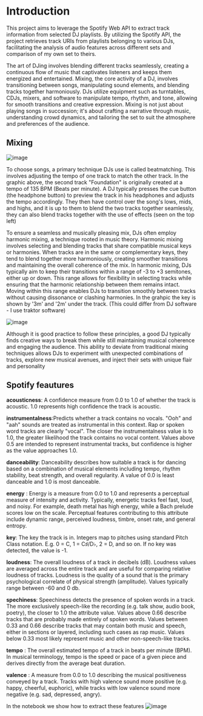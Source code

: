# Introduction 
This project aims to leverage the Spotify Web API to extract track information from selected DJ playlists. By utilizing the Spotify API, the project retrieves track URIs from playlists belonging to various DJs, facilitating the analysis of audio features across different sets and comparison of my own set to theirs.

The art of DJing involves blending different tracks seamlessly, creating a continuous flow of music that captivates listeners and keeps them energized and entertained.
Mixing, the core activity of a DJ, involves transitioning between songs, manipulating sound elements, and blending tracks together harmoniously. DJs utilize equipment such as turntables, CDJs, mixers, and software to manipulate tempo, rhythm, and tone, allowing for smooth transitions and creative expression. Mixing is not just about playing songs in succession; it's about crafting a narrative through music, understanding crowd dynamics, and tailoring the set to suit the atmosphere and preferences of the audience.

## Mixing
![image](https://github.com/amboym/DJset/assets/162647158/e35b0ceb-0991-4064-8547-03c72f45dfb9)

To choose songs, a primary technique DJs use is called beatmatching. This involves adjusting the tempo of one track to match the other track. In the graphic above, the second track "Foundation" is originally created at a tempo of 135 BPM (Beats per minute). A DJ typically presses the cue button (the headphone button) to preview the track in his headphones and adjusts the tempo accordingly. They then have control over the song's lows, mids, and highs, and it is up to them to blend the two tracks together seamlessly, they can also blend tracks together with the use of effects (seen on the top left)

To ensure a seamless and musically pleasing mix, DJs often employ harmonic mixing, a technique rooted in music theory. Harmonic mixing involves selecting and blending tracks that share compatible musical keys or harmonies. When tracks are in the same or complementary keys, they tend to blend together more harmoniously, creating smoother transitions and maintaining the overall coherence of the mix. In harmonic mixing, DJs typically aim to keep their transitions within a range of -3 to +3 semitones, either up or down. This range allows for flexibility in selecting tracks while ensuring that the harmonic relationship between them remains intact. Moving within this range enables DJs to transition smoothly between tracks without causing dissonance or clashing harmonies. In the grahpic the key is shown by '3m' and '2m' under the track. (This could differ from DJ software - I use traktor software)

![image](https://github.com/amboym/DJset/assets/162647158/28f145f6-a8f0-4f9e-99b3-4618bfaf1546)

Although it is good practice to follow these principles, a good DJ typically finds creative ways to break them while still maintaining musical coherence and engaging the audience. This ability to deviate from traditional mixing techniques allows DJs to experiment with unexpected combinations of tracks, explore new musical avenues, and inject their sets with unique flair and personality


## Spotify feautures

__acousticness__: A confidence measure from 0.0 to 1.0 of whether the track is acoustic. 1.0 represents high confidence the track is acoustic.

__instrumentalness__:Predicts whether a track contains no vocals. "Ooh" and "aah" sounds are treated as instrumental in this context. Rap or spoken word tracks are clearly "vocal". The closer the instrumentalness value is to 1.0, the greater likelihood the track contains no vocal content. Values above 0.5 are intended to represent instrumental tracks, but confidence is higher as the value approaches 1.0.

__danceability__: Danceability describes how suitable a track is for dancing based on a combination of musical elements including tempo, rhythm stability, beat strength, and overall regularity. A value of 0.0 is least danceable and 1.0 is most danceable.

__energy__ : Energy is a measure from 0.0 to 1.0 and represents a perceptual measure of intensity and activity. Typically, energetic tracks feel fast, loud, and noisy. For example, death metal has high energy, while a Bach prelude scores low on the scale. Perceptual features contributing to this attribute include dynamic range, perceived loudness, timbre, onset rate, and general entropy.

__key__: The key the track is in. Integers map to pitches using standard Pitch Class notation. E.g. 0 = C, 1 = C♯/D♭, 2 = D, and so on. If no key was detected, the value is -1.

__loudness__: The overall loudness of a track in decibels (dB). Loudness values are averaged across the entire track and are useful for comparing relative loudness of tracks. Loudness is the quality of a sound that is the primary psychological correlate of physical strength (amplitude). Values typically range between -60 and 0 db.

__spechiness__: Speechiness detects the presence of spoken words in a track. The more exclusively speech-like the recording (e.g. talk show, audio book, poetry), the closer to 1.0 the attribute value. Values above 0.66 describe tracks that are probably made entirely of spoken words. Values between 0.33 and 0.66 describe tracks that may contain both music and speech, either in sections or layered, including such cases as rap music. Values below 0.33 most likely represent music and other non-speech-like tracks.

__tempo__ : The overall estimated tempo of a track in beats per minute (BPM). In musical terminology, tempo is the speed or pace of a given piece and derives directly from the average beat duration.

__valence__ : A measure from 0.0 to 1.0 describing the musical positiveness conveyed by a track. Tracks with high valence sound more positive (e.g. happy, cheerful, euphoric), while tracks with low valence sound more negative (e.g. sad, depressed, angry).

In the notebook we show how to extract these features
![image](https://github.com/amboym/DJset/assets/162647158/0ee4a6b0-3ae7-49d5-9156-911624bafc1b)

